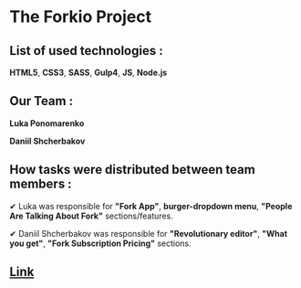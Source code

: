 # The Forkio Project
## List of used technologies :
**HTML5**, **CSS3**, **SASS**, **Gulp4**, **JS**, **Node.js**
## Our Team : 
 **Luka Ponomarenko**

 **Daniil Shcherbakov**

## How tasks were distributed between team members :

  ✔ Luka was responsible for **"Fork App"**, **burger-dropdown menu**, **"People Are Talking About Fork"** sections/features.

  ✔ Daniil Shcherbakov was responsible for **"Revolutionary editor"**, **"What you get"**, **"Fork Subscription Pricing"** sections. 

## [Link](https://yalukaiwo.github.io/forkio/#)
